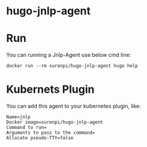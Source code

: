 # hugo-jnlp-agent

# Run

You can running a Jnlp-Agent use below cmd line:

`docker run --rm surenpi/hugo-jnlp-agent hugo help`

# Kubernets Plugin

You can add this agent to your kubernetes plugin, like:

```
Name=jnlp
Docker image=surenpi/hugo-jnlp-agent
Command to run=
Arguments to pass to the command=
Allocate pseudo-TTY=false
```
